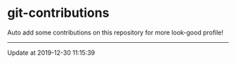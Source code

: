 # git-contributions

Auto add some contributions on this repository for more look-good profile!

---

Update at 2019-12-30 11:15:39
